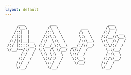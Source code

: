 ```yaml
---
layout: default
---
```



	      ___           ___                       ___  
	     /\__\         /\  \          ___        /\__\
	    /::|  |       /::\  \        /\  \      /:/  / __
	   /:|:|  |      /:/\:\  \       \:\  \    /:/__//\__\
	  /:/|:|__|__   /:/  \:\  \      /::\__\   \:\  /:/  /
	 /:/ |::::\__\ /:/__/_\:\__\  __/:/\/__/    \:\/:/  /
	 \/__/~~/:/  / \:\  /\ \/__/ /\/:/  /        \::/__/
	       /:/  /   \:\ \:\__\   \::/__/         /::\__\
	      /:/  /     \:\/:/  /    \:\__\        /:/\/__/ 
	     /:/  /       \::/  /      \/__/       /:/  /   
	     \/__/         \/__/                   \/__/    
                                                        
